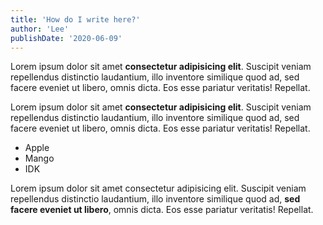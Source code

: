 ```yaml
---
title: 'How do I write here?'
author: 'Lee'
publishDate: '2020-06-09'
---
```


Lorem ipsum dolor sit amet **consectetur adipisicing elit**. Suscipit veniam repellendus distinctio laudantium, illo inventore similique quod ad, sed facere eveniet ut libero, omnis dicta. Eos esse pariatur veritatis! Repellat.

Lorem ipsum dolor sit amet **consectetur adipisicing elit**. Suscipit veniam repellendus distinctio laudantium, illo inventore similique quod ad, sed facere eveniet ut libero, omnis dicta. Eos esse pariatur veritatis! Repellat.

- Apple
- Mango
- IDK

Lorem ipsum dolor sit amet consectetur adipisicing elit. Suscipit veniam repellendus distinctio laudantium, illo inventore similique quod ad, __sed facere eveniet ut libero__, omnis dicta. Eos esse pariatur veritatis! Repellat.